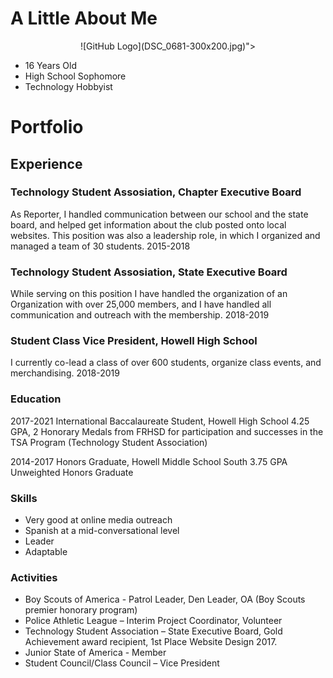 # A Little About Me

<p align="center">
  ![GitHub Logo](DSC_0681-300x200.jpg)">
</p>

- 16 Years Old
- High School Sophomore
- Technology Hobbyist


# Portfolio

## Experience

### Technology Student Assosiation, Chapter Executive Board
As Reporter, I handled communication between our school and the state board, and helped get
information about the club posted onto local websites. This position was also a leadership role, in
which I organized and managed a team of 30 students.
2015-2018

### Technology Student Assosiation, State Executive Board
While serving on this position I have handled the organization of an Organization with over 25,000 members, and I have handled all communication and outreach with the membership.
2018-2019

### Student Class Vice President, Howell High School
I currently co-lead a class of over 600 students, organize class events, and merchandising.
2018-2019

### Education

2017-2021
International Baccalaureate Student, Howell High School
4.25 GPA, 2 Honorary Medals from FRHSD for participation and successes in the TSA Program
(Technology Student Association)

2014-2017
Honors Graduate, Howell Middle School South
3.75 GPA Unweighted Honors Graduate

### Skills
- Very good at online media outreach
- Spanish at a mid-conversational level
- Leader
- Adaptable

### Activities
- Boy Scouts of America - Patrol Leader, Den Leader, OA (Boy Scouts premier honorary program)
- Police Athletic League – Interim Project Coordinator, Volunteer
- Technology Student Association – State Executive Board, Gold Achievement award recipient, 1st Place Website Design 2017.
- Junior State of America - Member
- Student Council/Class Council – Vice President
